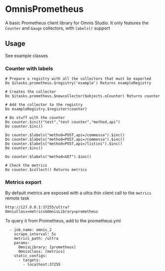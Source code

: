 # OmnisPrometheus

A basic Prometheus client library for Omnis Studio.
It only features the `Counter` and `Gauge` collectors, with `labels()` support

## Usage

See example classes

### Counter with labels

```
# Prepare a registry with all the collectors that must be exported
Do $itasks.prometheus.$registry('example') Returns exampleRegistry

# Creates the collector
Do $itasks.prometheus.$newcollector($objects.oCounter) Returns counter

# Add the collector to the registry
Do exampleRegistry.$register(counter)

# Do stuff with the counter
Do counter.$init("test","test counter","method,api")
Do counter.$inc()

Do counter.$labels("method=POST,api=/commessa").$inc()
Do counter.$labels("method=POST,api=/commessa").$inc()
Do counter.$labels("method=POST,api=/listini").$inc()
Do counter.$inc()

Do counter.$labels("method=GET").$inc()

# Check the metrics
Do counter.$collect() Returns metrics
```


### Metrics export

By default  metrics are exposed with a ultra thin client call to the `metrics` remote task

```
http://127.0.0.1:37255/ultra?OmnisClass=metrics&OmnisLibrary=prometheus
```

To query it from Prometheus, add to the prometheus.yml

```
  - job_name: omnis_2
    scrape_interval: 5s
    metrics_path: /ultra
    params:
      OmnisLibrary: [prometheus]
      OmnisClass: [metrics]
    static_configs:
      - targets:
        - localhost:37255
``````
